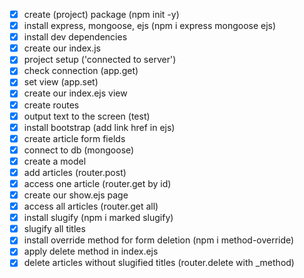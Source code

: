 - [x] create (project) package (npm init -y)
- [x] install express, mongoose, ejs (npm i express mongoose ejs)
- [x] install dev dependencies
- [x] create our index.js
- [x] project setup ('connected to server')
- [x] check connection (app.get)
- [x] set view (app.set)
- [x] create our index.ejs view
- [x] create routes
- [x] output text to the screen (test)
- [x] install bootstrap (add link href in ejs)
- [x] create article form fields
- [x] connect to db (mongoose)
- [x] create a model
- [x] add articles (router.post)
- [x] access one article (router.get by id)
- [x] create our show.ejs page
- [x] access all articles (router.get all)
- [x] install slugify (npm i marked slugify)
- [x] slugify all titles
- [x] install override method for form deletion (npm i method-override)
- [x] apply delete method in index.ejs
- [x] delete articles without slugified titles (router.delete with _method)